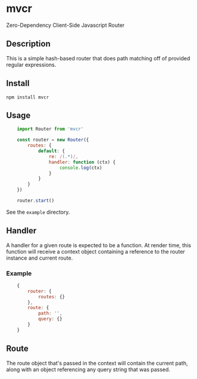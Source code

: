 # mvcr

Zero-Dependency Client-Side Javascript Router

## Description

This is a simple hash-based router that does path matching off of provided regular expressions.

## Install

`npm install mvcr`

## Usage

```js
    import Router from 'mvcr'

    const router = new Router({
        routes: {
            default: {
                re: /(.*)/,
                handler: function (ctx) {
                    console.log(ctx)
                }
            }
        }
    })

    router.start()
```

See the `example` directory.

## Handler

A handler for a given route is expected to be a function. At render time, this function will receive a context object containing a reference to the router instance and current route.

### Example

```js
    {
        router: {
            routes: {}
        },
        route: {
            path: '',
            query: {}
        }
    }
```

## Route

The route object that's passed in the context will contain the current path, along with an object referencing any query string that was passed.
